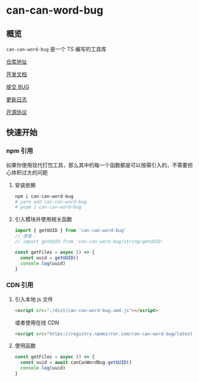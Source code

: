 # can-can-word-bug

## 概览

`can-can-word-bug` 是一个 TS 编写的工具库

[仓库地址](https://github.com/772778995/can-can-word-bug)

[开发文档](https://github.com/772778995/can-can-word-bug/blob/master/docs/modules.md)

[提交 BUG](https://github.com/772778995/can-can-word-bug/issues/new)

[更新日志](https://github.com/772778995/can-can-word-bug/blob/master/CHANGELOG.md)

[开源协议](https://raw.githubusercontent.com/772778995/can-can-word-bug/master/LICENSE)

## 快速开始

### npm 引用

如果你使用现代打包工具，那么其中的每一个函数都是可以按需引入的，不需要担心体积过大的问题

1. 安装依赖

   ```bash
   npm i can-can-word-bug
   # yarn add can-can-word-bug
   # pnpm i can-can-word-bug
   ```

2. 引入模块并使用相关函数

   ```typescript
   import { getUUID } from 'can-can-word-bug'
   // 或者：
   // import getUUID from 'can-can-word-bug/string/getUUID'

   const getFiles = async () => {
     const uuid = getUUID()
     console.log(uuid)
   }
   ```



### CDN 引用

1. 引入本地 js 文件

   ```html
   <script src="./dist/can-can-word-bug.umd.js"></script>
   ```

   或者使用在线 CDN

   ```html
   <script src="https://registry.npmmirror.com/can-can-word-bug/latest/files/dist/can-can-word-bug.umd.js"></script>
   ```

2. 使用函数

   ```js
   const getFiles = async () => {
     const uuid = await canCanWordBug.getUUID()
     console.log(uuid)
   }
   ```

